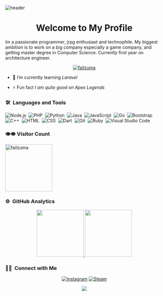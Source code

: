 ![header](https://capsule-render.vercel.app/api?type=waving&color=auto&height=220&section=header&text=Failzuma%20イルハム&fontSize=60&animation=fadeIn&fontAlignY=38&desc=%20Software%20and%20Web%20Developer&descAlignY=51&descAlign=62)
<h1 align="center">Welcome to My Profile</h1>

Im a passionate programmer, jrpg enthusiast and technophile. My biggest ambition is to work on a big company especially a game company, and getting master degree in Computer Science. Currently first year on architecture engineer.



<p align="center"> <a href="https://github.com/ryo-ma/github-profile-trophy"><img src="https://github-profile-trophy.vercel.app/?username=failzuma&theme=radical" alt="failzuma"/></a> </p>

- 🌱 I’m currently learning *Laravel*

- ⚡ Fun fact *I am quite good on Apex Legends*

### 🛠 &nbsp;Languages and Tools

![Node.js](https://img.shields.io/badge/-Node.js-2a1d2e?style=flat&logo=node.js)&nbsp;
![PHP](https://img.shields.io/badge/PHP-2a1d2e?style=flat&logo=php)&nbsp;
![Python](https://img.shields.io/badge/-Python-2a1d2e?style=flat&logo=python)&nbsp;
![Java](https://img.shields.io/badge/-Java-2a1d2e?style=flat&logo=Java)&nbsp;
![JavaScript](https://img.shields.io/badge/-JavaScript-2a1d2e?style=flat&logo=javascript)&nbsp;
![Go](https://img.shields.io/badge/Go-2a1d2e?style=flat&logo=Go)&nbsp;
![Bootstrap](https://img.shields.io/badge/-Bootstrap-2a1d2e?style=flat&logo=bootstrap&logoColor=563D7C)&nbsp;
![C++](https://img.shields.io/badge/-C++-2a1d2e?style=flat&logo=C%2B%2B&logoColor=00599C)&nbsp;
![HTML](https://img.shields.io/badge/-HTML-2a1d2e?style=flat&logo=HTML5)&nbsp;
![CSS](https://img.shields.io/badge/-CSS-2a1d2e?style=flat&logo=CSS3&logoColor=1572B6)&nbsp;
![Dart](https://img.shields.io/badge/Dart-2a1d2e?style=flat&logo=Dart)&nbsp;
![Git](https://img.shields.io/badge/-Git-2a1d2e?style=flat&logo=git)&nbsp;
![Ruby](https://img.shields.io/badge/-Ruby-2a1d2e?style=flat&logo=ruby)&nbsp;
![Visual Studio Code](https://img.shields.io/badge/-Visual%20Studio%20Code-2a1d2e?style=flat&logo=visual-studio-code&logoColor=007ACC)

### :eye::eye: Visitor Count

<p align="left"> <img src="https://komarev.com/ghpvc/?username=failzuma&label=Profile%20views&color=2a1d2e&style=flat" width="150" alt="failzuma"/></p>


### ⚙️ &nbsp;GitHub Analytics

<p align="center" class="d-flex justify-content-center align-items-center">
  <a href="https://github.com/Failzuma">
  <img height="150em" src="https://github-readme-stats-eight-theta.vercel.app/api?username=Failzuma&show_icons=true&theme=radical&include_all_commits=true&count_private=true"/>
  <img height="150em" src="https://github-readme-stats-eight-theta.vercel.app/api/top-langs/?username=Failzuma&layout=compact&langs_count=8&theme=radical"/>
  </a>
</p>


### 🤝🏻 &nbsp;Connect with Me
<p align="center">
<a href="https://www.instagram.com/ibnuilhaam">
<img alt="Instagram" title="follow me <3" src="https://img.shields.io/badge/-ibnuilhaam-E4405F?style=flat&logo=Instagram&logoColor=white"/></a>
<a href="https://steamcommunity.com/id/Failzuma/">
<img alt="Steam" src="https://img.shields.io/badge/-Failzuma-4E94EC?style=flat&logo=Steam&logoColor=0a0b24"/></a>
<p align="center">
    <img src = "https://discord.c99.nl/widget/theme-3/325844853152022528.png">
</p>
